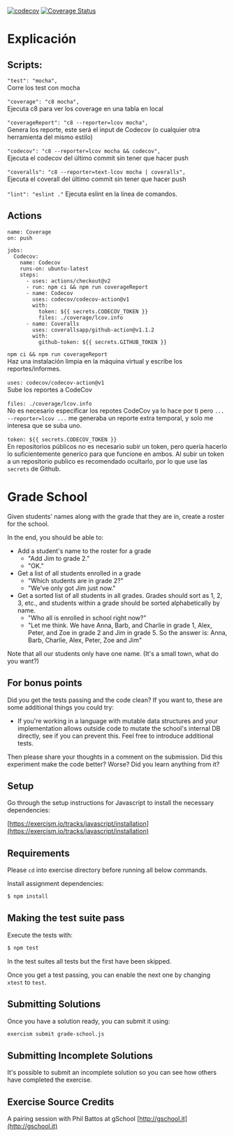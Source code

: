 [![codecov](https://codecov.io/gh/GGCristo/grade-school/branch/master/graph/badge.svg?token=bnONakHC75)](https://codecov.io/gh/GGCristo/grade-school)
[![Coverage Status](https://coveralls.io/repos/github/GGCristo/grade-school/badge.svg?branch=master)](https://coveralls.io/github/GGCristo/grade-school?branch=master)
# Explicación
## Scripts:
``"test": "mocha",``\
Corre los test con mocha \
\
``"coverage": "c8 mocha",``\
Ejecuta c8 para ver los coverage en una tabla en local\
\
 ``"coverageReport": "c8 --reporter=lcov mocha",`` \
 Genera los reporte, este será el input de Codecov (o cualquier otra herramienta del mismo estilo)\
 \
 ``"codecov": "c8 --reporter=lcov mocha && codecov",`` \
 Ejecuta el codecov del último commit sin tener que hacer push \
 \
 ``"coveralls": "c8 --reporter=text-lcov mocha | coveralls",`` \
 Ejecuta el coverall del último commit sin tener que hacer push\
 \
 ``"lint": "eslint ."`` Ejecuta eslint en la línea de comandos.
 ## Actions
~~~
name: Coverage
on: push

jobs:
  Codecov:
    name: Codecov
    runs-on: ubuntu-latest
    steps:
      - uses: actions/checkout@v2
      - run: npm ci && npm run coverageReport
      - name: Codecov
        uses: codecov/codecov-action@v1
        with:
          token: ${{ secrets.CODECOV_TOKEN }} 
          files: ./coverage/lcov.info
      - name: Coveralls
        uses: coverallsapp/github-action@v1.1.2
        with:
          github-token: ${{ secrets.GITHUB_TOKEN }}
~~~
``npm ci && npm run coverageReport`` \
Haz una instalación limpia en la máquina virtual y escribe los reportes/informes.\
\
``uses: codecov/codecov-action@v1`` \
Sube los reportes a CodeCov\
\
``files: ./coverage/lcov.info``\
No es necesario especificar los repotes CodeCov ya lo hace por ti pero ``... --reporter=lcov ...`` me generaba un reporte extra temporal, y solo me interesa que se suba uno.\
\
``token: ${{ secrets.CODECOV_TOKEN }}`` \
En repositorios públicos no es necesario subir un token, pero quería hacerlo lo suficientemente generíco para que funcione en ambos.
Al subir un token a un repositorio publico es recomendado ocultarlo, por lo que use las ``secrets`` de Github.

# Grade School

Given students' names along with the grade that they are in, create a roster
for the school.

In the end, you should be able to:

- Add a student's name to the roster for a grade
  - "Add Jim to grade 2."
  - "OK."
- Get a list of all students enrolled in a grade
  - "Which students are in grade 2?"
  - "We've only got Jim just now."
- Get a sorted list of all students in all grades.  Grades should sort
  as 1, 2, 3, etc., and students within a grade should be sorted
  alphabetically by name.
  - "Who all is enrolled in school right now?"
  - "Let me think. We have
  Anna, Barb, and Charlie in grade 1,
  Alex, Peter, and Zoe in grade 2
  and Jim in grade 5.
  So the answer is: Anna, Barb, Charlie, Alex, Peter, Zoe and Jim"

Note that all our students only have one name.  (It's a small town, what
do you want?)

## For bonus points

Did you get the tests passing and the code clean? If you want to, these
are some additional things you could try:

- If you're working in a language with mutable data structures and your
  implementation allows outside code to mutate the school's internal DB
  directly, see if you can prevent this. Feel free to introduce additional
  tests.

Then please share your thoughts in a comment on the submission. Did this
experiment make the code better? Worse? Did you learn anything from it?

## Setup

Go through the setup instructions for Javascript to install the necessary
dependencies:

[https://exercism.io/tracks/javascript/installation](https://exercism.io/tracks/javascript/installation)

## Requirements

Please `cd` into exercise directory before running all below commands.

Install assignment dependencies:

```bash
$ npm install
```

## Making the test suite pass

Execute the tests with:

```bash
$ npm test
```

In the test suites all tests but the first have been skipped.

Once you get a test passing, you can enable the next one by changing `xtest` to
`test`.


## Submitting Solutions

Once you have a solution ready, you can submit it using:

```bash
exercism submit grade-school.js
```

## Submitting Incomplete Solutions

It's possible to submit an incomplete solution so you can see how others have
completed the exercise.

## Exercise Source Credits

A pairing session with Phil Battos at gSchool [http://gschool.it](http://gschool.it)

